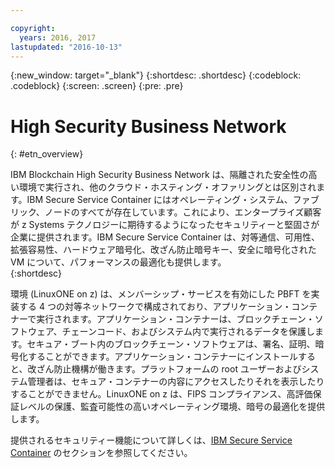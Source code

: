 ```yaml
---

copyright:
  years: 2016, 2017
lastupdated: "2016-10-13"
---
```


{:new_window: target="_blank"}
{:shortdesc: .shortdesc}
{:codeblock: .codeblock}
{:screen: .screen}
{:pre: .pre}


# High Security Business Network
{: #etn_overview}


IBM Blockchain High Security Business Network は、隔離された安全性の高い環境で実行され、他のクラウド・ホスティング・オファリングとは区別されます。IBM Secure Service Container にはオペレーティング・システム、ファブリック、ノードのすべてが存在しています。これにより、エンタープライズ顧客が z Systems テクノロジーに期待するようになったセキュリティーと堅固さが企業に提供されます。IBM Secure Service Container は、対等通信、可用性、拡張容易性、ハードウェア暗号化、改ざん防止暗号キー、安全に暗号化された VM について、パフォーマンスの最適化も提供します。  
{:shortdesc}

環境 (LinuxONE on z) は、メンバーシップ・サービスを有効にした PBFT を実装する 4 つの対等ネットワークで構成されており、アプリケーション・コンテナーで実行されます。アプリケーション・コンテナーは、ブロックチェーン・ソフトウェア、チェーンコード、およびシステム内で実行されるデータを保護します。セキュア・ブート内のブロックチェーン・ソフトウェアは、署名、証明、暗号化することができます。アプリケーション・コンテナーにインストールすると、改ざん防止機構が働きます。プラットフォームの root ユーザーおよびシステム管理者は、セキュア・コンテナーの内容にアクセスしたりそれを表示したりすることができません。LinuxONE on z は、FIPS コンプライアンス、高評価保証レベルの保護、監査可能性の高いオペレーティング環境、暗号の最適化を提供します。

提供されるセキュリティー機能について詳しくは、[IBM Secure Service Container](etn_ssc.html) のセクションを参照してください。
